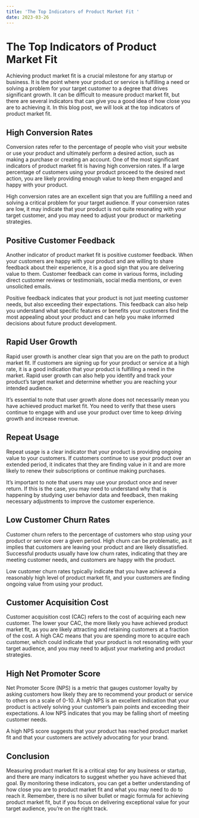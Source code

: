 ```yaml
---
title: 'The Top Indicators of Product Market Fit '
date: 2023-03-26
---
```


# The Top Indicators of Product Market Fit

Achieving product market fit is a crucial milestone for any startup or business. It is the point where your product or service is fulfilling a need or solving a problem for your target customer to a degree that drives significant growth. It can be difficult to measure product market fit, but there are several indicators that can give you a good idea of how close you are to achieving it. In this blog post, we will look at the top indicators of product market fit.

## High Conversion Rates

Conversion rates refer to the percentage of people who visit your website or use your product and ultimately perform a desired action, such as making a purchase or creating an account. One of the most significant indicators of product market fit is having high conversion rates. If a large percentage of customers using your product proceed to the desired next action, you are likely providing enough value to keep them engaged and happy with your product.

High conversion rates are an excellent sign that you are fulfilling a need and solving a critical problem for your target audience. If your conversion rates are low, it may indicate that your product is not quite resonating with your target customer, and you may need to adjust your product or marketing strategies.

## Positive Customer Feedback

Another indicator of product market fit is positive customer feedback. When your customers are happy with your product and are willing to share feedback about their experience, it is a good sign that you are delivering value to them. Customer feedback can come in various forms, including direct customer reviews or testimonials, social media mentions, or even unsolicited emails.

Positive feedback indicates that your product is not just meeting customer needs, but also exceeding their expectations. This feedback can also help you understand what specific features or benefits your customers find the most appealing about your product and can help you make informed decisions about future product development.

## Rapid User Growth

Rapid user growth is another clear sign that you are on the path to product market fit. If customers are signing up for your product or service at a high rate, it is a good indication that your product is fulfilling a need in the market. Rapid user growth can also help you identify and track your product’s target market and determine whether you are reaching your intended audience.

It’s essential to note that user growth alone does not necessarily mean you have achieved product market fit. You need to verify that these users continue to engage with and use your product over time to keep driving growth and increase revenue.

## Repeat Usage

Repeat usage is a clear indicator that your product is providing ongoing value to your customers. If customers continue to use your product over an extended period, it indicates that they are finding value in it and are more likely to renew their subscriptions or continue making purchases.

It’s important to note that users may use your product once and never return. If this is the case, you may need to understand why that is happening by studying user behavior data and feedback, then making necessary adjustments to improve the customer experience.

## Low Customer Churn Rates

Customer churn refers to the percentage of customers who stop using your product or service over a given period. High churn can be problematic, as it implies that customers are leaving your product and are likely dissatisfied. Successful products usually have low churn rates, indicating that they are meeting customer needs, and customers are happy with the product.

Low customer churn rates typically indicate that you have achieved a reasonably high level of product market fit, and your customers are finding ongoing value from using your product.

## Customer Acquisition Cost

Customer acquisition cost (CAC) refers to the cost of acquiring each new customer. The lower your CAC, the more likely you have achieved product market fit, as you are likely attracting and retaining customers at a fraction of the cost. A high CAC means that you are spending more to acquire each customer, which could indicate that your product is not resonating with your target audience, and you may need to adjust your marketing and product strategies.

## High Net Promoter Score

Net Promoter Score (NPS) is a metric that gauges customer loyalty by asking customers how likely they are to recommend your product or service to others on a scale of 0-10. A high NPS is an excellent indication that your product is actively solving your customer’s pain points and exceeding their expectations. A low NPS indicates that you may be falling short of meeting customer needs.

A high NPS score suggests that your product has reached product market fit and that your customers are actively advocating for your brand.

## Conclusion

Measuring product market fit is a critical step for any business or startup, and there are many indicators to suggest whether you have achieved that goal. By monitoring these indicators, you can get a better understanding of how close you are to product market fit and what you may need to do to reach it. Remember, there is no silver bullet or magic formula for achieving product market fit, but if you focus on delivering exceptional value for your target audience, you’re on the right track.
